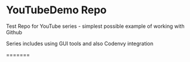 
YouTubeDemo Repo
===========

Test Repo for YouTube series - simplest possible example of working with Github

Series includes using GUI tools and also Codenvy integration

=======

